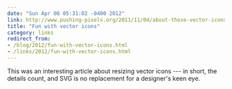 ```yaml
---
date: "Sun Apr 08 05:31:02 -0400 2012"
link: http://www.pushing-pixels.org/2011/11/04/about-those-vector-icons.html
title: "Fun with vector icons"
category: links
redirect_from:
- /blog/2012/fun-with-vector-icons.html
- /links/2012/fun-with-vector-icons.html
---
```


This was an interesting article about resizing vector icons --- in short, the
details count, and SVG is no replacement for a designer's keen eye.
